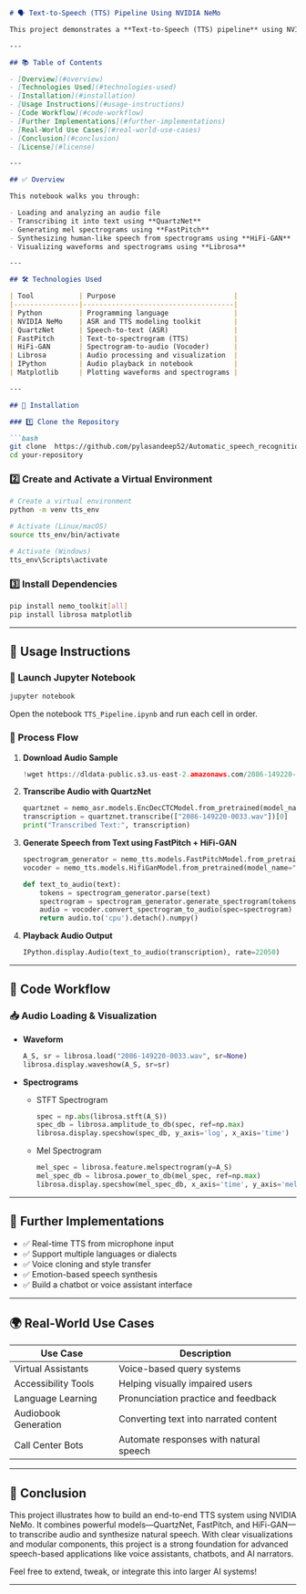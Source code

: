
````markdown
# 🗣️ Text-to-Speech (TTS) Pipeline Using NVIDIA NeMo

This project demonstrates a **Text-to-Speech (TTS) pipeline** using NVIDIA's **NeMo** framework. The notebook includes an end-to-end process: converting an audio file to text using **QuartzNet (ASR)** and then converting the text back to synthetic speech using **FastPitch + HiFi-GAN (TTS)**.

---

## 📚 Table of Contents

- [Overview](#overview)
- [Technologies Used](#technologies-used)
- [Installation](#installation)
- [Usage Instructions](#usage-instructions)
- [Code Workflow](#code-workflow)
- [Further Implementations](#further-implementations)
- [Real-World Use Cases](#real-world-use-cases)
- [Conclusion](#conclusion)
- [License](#license)

---

## ✅ Overview

This notebook walks you through:

- Loading and analyzing an audio file
- Transcribing it into text using **QuartzNet**
- Generating mel spectrograms using **FastPitch**
- Synthesizing human-like speech from spectrograms using **HiFi-GAN**
- Visualizing waveforms and spectrograms using **Librosa**

---

## 🛠 Technologies Used

| Tool           | Purpose                             |
|----------------|-------------------------------------|
| Python         | Programming language                |
| NVIDIA NeMo    | ASR and TTS modeling toolkit        |
| QuartzNet      | Speech-to-text (ASR)                |
| FastPitch      | Text-to-spectrogram (TTS)           |
| HiFi-GAN       | Spectrogram-to-audio (Vocoder)      |
| Librosa        | Audio processing and visualization  |
| IPython        | Audio playback in notebook          |
| Matplotlib     | Plotting waveforms and spectrograms |

---

## 🧩 Installation

### 1️⃣ Clone the Repository

```bash
git clone  https://github.com/pylasandeep52/Automatic_speech_recognition.git
cd your-repository
````

### 2️⃣ Create and Activate a Virtual Environment

```bash
# Create a virtual environment
python -m venv tts_env

# Activate (Linux/macOS)
source tts_env/bin/activate

# Activate (Windows)
tts_env\Scripts\activate
```

### 3️⃣ Install Dependencies

```bash
pip install nemo_toolkit[all]
pip install librosa matplotlib
```

---

## 🧪 Usage Instructions

### 📁 Launch Jupyter Notebook

```bash
jupyter notebook
```

Open the notebook `TTS_Pipeline.ipynb` and run each cell in order.

### 🔁 Process Flow

1. **Download Audio Sample**

   ```python
   !wget https://dldata-public.s3.us-east-2.amazonaws.com/2086-149220-0033.wav
   ```

2. **Transcribe Audio with QuartzNet**

   ```python
   quartznet = nemo_asr.models.EncDecCTCModel.from_pretrained(model_name="stt_en_quartznet15x5").cuda()
   transcription = quartznet.transcribe(["2086-149220-0033.wav"])[0]
   print("Transcribed Text:", transcription)
   ```

3. **Generate Speech from Text using FastPitch + HiFi-GAN**

   ```python
   spectrogram_generator = nemo_tts.models.FastPitchModel.from_pretrained(model_name="tts_en_fastpitch").cuda()
   vocoder = nemo_tts.models.HifiGanModel.from_pretrained(model_name="tts_en_hifigan").cuda()

   def text_to_audio(text):
       tokens = spectrogram_generator.parse(text)
       spectrogram = spectrogram_generator.generate_spectrogram(tokens=tokens)
       audio = vocoder.convert_spectrogram_to_audio(spec=spectrogram)
       return audio.to('cpu').detach().numpy()
   ```

4. **Playback Audio Output**

   ```python
   IPython.display.Audio(text_to_audio(transcription), rate=22050)
   ```

---

## 🔬 Code Workflow

### 📥 Audio Loading & Visualization

* **Waveform**

  ```python
  A_S, sr = librosa.load("2086-149220-0033.wav", sr=None)
  librosa.display.waveshow(A_S, sr=sr)
  ```

* **Spectrograms**

  * STFT Spectrogram

    ```python
    spec = np.abs(librosa.stft(A_S))
    spec_db = librosa.amplitude_to_db(spec, ref=np.max)
    librosa.display.specshow(spec_db, y_axis='log', x_axis='time')
    ```
  * Mel Spectrogram

    ```python
    mel_spec = librosa.feature.melspectrogram(y=A_S)
    mel_spec_db = librosa.power_to_db(mel_spec, ref=np.max)
    librosa.display.specshow(mel_spec_db, x_axis='time', y_axis='mel')
    ```

---

## 🚀 Further Implementations

* ✅ Real-time TTS from microphone input
* ✅ Support multiple languages or dialects
* ✅ Voice cloning and style transfer
* ✅ Emotion-based speech synthesis
* ✅ Build a chatbot or voice assistant interface

---

## 🌍 Real-World Use Cases

| Use Case             | Description                            |
| -------------------- | -------------------------------------- |
| Virtual Assistants   | Voice-based query systems              |
| Accessibility Tools  | Helping visually impaired users        |
| Language Learning    | Pronunciation practice and feedback    |
| Audiobook Generation | Converting text into narrated content  |
| Call Center Bots     | Automate responses with natural speech |

---

## 🧾 Conclusion

This project illustrates how to build an end-to-end TTS system using NVIDIA NeMo. It combines powerful models—QuartzNet, FastPitch, and HiFi-GAN—to transcribe audio and synthesize natural speech. With clear visualizations and modular components, this project is a strong foundation for advanced speech-based applications like voice assistants, chatbots, and AI narrators.

Feel free to extend, tweak, or integrate this into larger AI systems!

---


